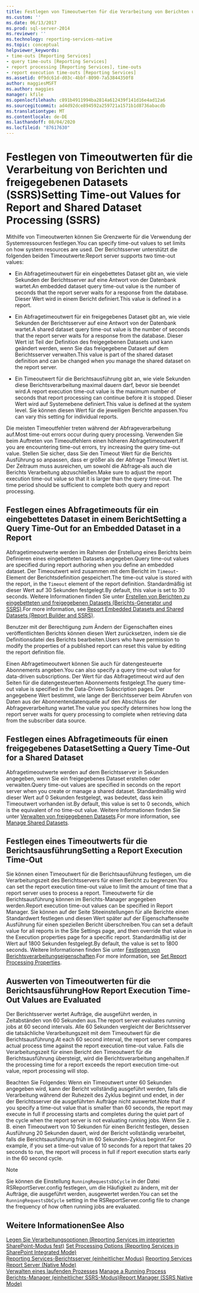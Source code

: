 ```yaml
---
title: Festlegen von Timeoutwerten für die Verarbeitung von Berichten und freigegebenen Datasets (SSRS) | Microsoft-Dokumentation
ms.custom: ''
ms.date: 06/13/2017
ms.prod: sql-server-2014
ms.reviewer: ''
ms.technology: reporting-services-native
ms.topic: conceptual
helpviewer_keywords:
- time-outs [Reporting Services]
- query time-outs [Reporting Services]
- report processing [Reporting Services], time-outs
- report execution time-outs [Reporting Services]
ms.assetid: 0f9dc61d-d03c-4bbf-8090-7a53844350f8
author: maggiesMSFT
ms.author: maggies
manager: kfile
ms.openlocfilehash: c891b4911994ba2814a612439f141d16e4ad12a6
ms.sourcegitcommit: ad4d92dce894592a259721a1571b1d8736abacdb
ms.translationtype: MT
ms.contentlocale: de-DE
ms.lasthandoff: 08/04/2020
ms.locfileid: "87617630"
---
```

# <a name="setting-time-out-values-for-report-and-shared-dataset-processing-ssrs"></a><span data-ttu-id="159f9-102">Festlegen von Timeoutwerten für die Verarbeitung von Berichten und freigegebenen Datasets (SSRS)</span><span class="sxs-lookup"><span data-stu-id="159f9-102">Setting Time-out Values for Report and Shared Dataset Processing (SSRS)</span></span>
  <span data-ttu-id="159f9-103">Mithilfe von Timeoutwerten können Sie Grenzwerte für die Verwendung der Systemressourcen festlegen.</span><span class="sxs-lookup"><span data-stu-id="159f9-103">You can specify time-out values to set limits on how system resources are used.</span></span> <span data-ttu-id="159f9-104">Der Berichtsserver unterstützt die folgenden beiden Timeoutwerte:</span><span class="sxs-lookup"><span data-stu-id="159f9-104">Report server supports two time-out values:</span></span>  
  
-   <span data-ttu-id="159f9-105">Ein Abfragetimeoutwert für ein eingebettetes Dataset gibt an, wie viele Sekunden der Berichtsserver auf eine Antwort von der Datenbank wartet.</span><span class="sxs-lookup"><span data-stu-id="159f9-105">An embedded dataset query time-out value is the number of seconds that the report server waits for a response from the database.</span></span> <span data-ttu-id="159f9-106">Dieser Wert wird in einem Bericht definiert.</span><span class="sxs-lookup"><span data-stu-id="159f9-106">This value is defined in a report.</span></span>  
  
-   <span data-ttu-id="159f9-107">Ein Abfragetimeoutwert für ein freigegebenes Dataset gibt an, wie viele Sekunden der Berichtsserver auf eine Antwort von der Datenbank wartet.</span><span class="sxs-lookup"><span data-stu-id="159f9-107">A shared dataset query time-out value is the number of seconds that the report server waits for a response from the database.</span></span> <span data-ttu-id="159f9-108">Dieser Wert ist Teil der Definition des freigegebenen Datasets und kann geändert werden, wenn Sie das freigegebene Dataset auf dem Berichtsserver verwalten.</span><span class="sxs-lookup"><span data-stu-id="159f9-108">This value is part of the shared dataset definition and can be changed when you manage the shared dataset on the report server.</span></span>  
  
-   <span data-ttu-id="159f9-109">Ein Timeoutwert für die Berichtsausführung gibt an, wie viele Sekunden diese Berichtsverarbeitung maximal dauern darf, bevor sie beendet wird.</span><span class="sxs-lookup"><span data-stu-id="159f9-109">A report execution time-out value is the maximum number of seconds that report processing can continue before it is stopped.</span></span> <span data-ttu-id="159f9-110">Dieser Wert wird auf Systemebene definiert.</span><span class="sxs-lookup"><span data-stu-id="159f9-110">This value is defined at the system level.</span></span> <span data-ttu-id="159f9-111">Sie können diesen Wert für die jeweiligen Berichte anpassen.</span><span class="sxs-lookup"><span data-stu-id="159f9-111">You can vary this setting for individual reports.</span></span>  
  
 <span data-ttu-id="159f9-112">Die meisten Timeoutfehler treten während der Abfrageverarbeitung auf.</span><span class="sxs-lookup"><span data-stu-id="159f9-112">Most time-out errors occur during query processing.</span></span> <span data-ttu-id="159f9-113">Verwenden Sie beim Auftreten von Timeoutfehlern einen höheren Abfragetimeoutwert.</span><span class="sxs-lookup"><span data-stu-id="159f9-113">If you are encountering time-out errors, try increasing the query time-out value.</span></span> <span data-ttu-id="159f9-114">Stellen Sie sicher, dass Sie den Timeout Wert für die Berichts Ausführung so anpassen, dass er größer als der Abfrage Timeout Wert ist. Der Zeitraum muss ausreichen, um sowohl die Abfrage-als auch die Berichts Verarbeitung abzuschließen.</span><span class="sxs-lookup"><span data-stu-id="159f9-114">Make sure to adjust the report execution time-out value so that it is larger than the query time-out. The time period should be sufficient to complete both query and report processing.</span></span>  
  
## <a name="setting-a-query-time-out-for-an-embedded-dataset-in-a-report"></a><span data-ttu-id="159f9-115">Festlegen eines Abfragetimeouts für ein eingebettetes Dataset in einem Bericht</span><span class="sxs-lookup"><span data-stu-id="159f9-115">Setting a Query Time-Out for an Embedded Dataset in a Report</span></span>  
 <span data-ttu-id="159f9-116">Abfragetimeoutwerte werden im Rahmen der Erstellung eines Berichts beim Definieren eines eingebetteten Datasets angegeben.</span><span class="sxs-lookup"><span data-stu-id="159f9-116">Query time-out values are specified during report authoring when you define an embedded dataset.</span></span> <span data-ttu-id="159f9-117">Der Timeoutwert wird zusammen mit dem Bericht im `Timeout`-Element der Berichtsdefinition gespeichert.</span><span class="sxs-lookup"><span data-stu-id="159f9-117">The time-out value is stored with the report, in the `Timeout` element of the report definition.</span></span> <span data-ttu-id="159f9-118">Standardmäßig ist dieser Wert auf 30 Sekunden festgelegt.</span><span class="sxs-lookup"><span data-stu-id="159f9-118">By default, this value is set to 30 seconds.</span></span> <span data-ttu-id="159f9-119">Weitere Informationen finden Sie unter [Erstellen von Berichten zu eingebetteten und freigegebenen Datasets &#40;Berichts-Generator und SSRS&#41;](../report-data/report-embedded-datasets-and-shared-datasets-report-builder-and-ssrs.md).</span><span class="sxs-lookup"><span data-stu-id="159f9-119">For more information, see [Report Embedded Datasets and Shared Datasets &#40;Report Builder and SSRS&#41;](../report-data/report-embedded-datasets-and-shared-datasets-report-builder-and-ssrs.md).</span></span>  
  
 <span data-ttu-id="159f9-120">Benutzer mit der Berechtigung zum Ändern der Eigenschaften eines veröffentlichten Berichts können diesen Wert zurücksetzen, indem sie die Definitionsdatei des Berichts bearbeiten.</span><span class="sxs-lookup"><span data-stu-id="159f9-120">Users who have permission to modify the properties of a published report can reset this value by editing the report definition file.</span></span>  
  
 <span data-ttu-id="159f9-121">Einen Abfragetimeoutwert können Sie auch für datengesteuerte Abonnements angeben.</span><span class="sxs-lookup"><span data-stu-id="159f9-121">You can also specify a query time-out value for data-driven subscriptions.</span></span> <span data-ttu-id="159f9-122">Der Wert für das Abfragetimeout wird auf den Seiten für die datengesteuerten Abonnements festgelegt.</span><span class="sxs-lookup"><span data-stu-id="159f9-122">The query time-out value is specified in the Data-Driven Subscription pages.</span></span> <span data-ttu-id="159f9-123">Der angegebene Wert bestimmt, wie lange der Berichtsserver beim Abrufen von Daten aus der Abonnentendatenquelle auf den Abschluss der Abfrageverarbeitung wartet.</span><span class="sxs-lookup"><span data-stu-id="159f9-123">The value you specify determines how long the report server waits for query processing to complete when retrieving data from the subscriber data source.</span></span>  
  
## <a name="setting-a-query-time-out-for-a-shared-dataset"></a><span data-ttu-id="159f9-124">Festlegen eines Abfragetimeouts für einen freigegebenes Dataset</span><span class="sxs-lookup"><span data-stu-id="159f9-124">Setting a Query Time-Out for a Shared Dataset</span></span>  
 <span data-ttu-id="159f9-125">Abfragetimeoutwerte werden auf dem Berichtsserver in Sekunden angegeben, wenn Sie ein freigegebenes Dataset erstellen oder verwalten.</span><span class="sxs-lookup"><span data-stu-id="159f9-125">Query time-out values are specified in seconds on the report server when you create or manage a shared dataset.</span></span> <span data-ttu-id="159f9-126">Standardmäßig wird dieser Wert auf 0 Sekunden festgelegt, was bedeutet, dass kein Timeoutwert vorhanden ist.</span><span class="sxs-lookup"><span data-stu-id="159f9-126">By default, this value is set to 0 seconds, which is the equivalent of no time-out value.</span></span> <span data-ttu-id="159f9-127">Weitere Informationen finden Sie unter [Verwalten von freigegebenen Datasets](../report-data/manage-shared-datasets.md).</span><span class="sxs-lookup"><span data-stu-id="159f9-127">For more information, see [Manage Shared Datasets](../report-data/manage-shared-datasets.md).</span></span>  
  
## <a name="setting-a-report-execution-time-out"></a><span data-ttu-id="159f9-128">Festlegen eines Timeoutwerts für die Berichtsausführung</span><span class="sxs-lookup"><span data-stu-id="159f9-128">Setting a Report Execution Time-Out</span></span>  
 <span data-ttu-id="159f9-129">Sie können einen Timeoutwert für die Berichtsausführung festlegen, um die Verarbeitungszeit des Berichtsservers für einen Bericht zu begrenzen.</span><span class="sxs-lookup"><span data-stu-id="159f9-129">You can set the report execution time-out value to limit the amount of time that a report server uses to process a report.</span></span> <span data-ttu-id="159f9-130">Timeoutwerte für die Berichtsausführung können im Berichts-Manager angegeben werden.</span><span class="sxs-lookup"><span data-stu-id="159f9-130">Report execution time-out values can be specified in Report Manager.</span></span> <span data-ttu-id="159f9-131">Sie können auf der Seite Siteeinstellungen für alle Berichte einen Standardwert festlegen und diesen Wert später auf der Eigenschaftenseite Ausführung für einen speziellen Bericht überschreiben.</span><span class="sxs-lookup"><span data-stu-id="159f9-131">You can set a default value for all reports in the Site Settings page, and then override that value in the Execution properties page for a specific report.</span></span> <span data-ttu-id="159f9-132">Standardmäßig ist der Wert auf 1800 Sekunden festgelegt.</span><span class="sxs-lookup"><span data-stu-id="159f9-132">By default, the value is set to 1800 seconds.</span></span> <span data-ttu-id="159f9-133">Weitere Informationen finden Sie unter [Festlegen von Berichtsverarbeitungseigenschaften](set-report-processing-properties.md).</span><span class="sxs-lookup"><span data-stu-id="159f9-133">For more information, see [Set Report Processing Properties](set-report-processing-properties.md).</span></span>  
  
## <a name="how-report-execution-time-out-values-are-evaluated"></a><span data-ttu-id="159f9-134">Auswerten von Timeoutwerten für die Berichtsausführung</span><span class="sxs-lookup"><span data-stu-id="159f9-134">How Report Execution Time-Out Values are Evaluated</span></span>  
 <span data-ttu-id="159f9-135">Der Berichtsserver wertet Aufträge, die ausgeführt werden,  in Zeitabständen von 60 Sekunden aus.</span><span class="sxs-lookup"><span data-stu-id="159f9-135">The report server evaluates running jobs at 60 second intervals.</span></span> <span data-ttu-id="159f9-136">Alle 60  Sekunden vergleicht der Berichtsserver die tatsächliche Verarbeitungszeit mit dem Timeoutwert für die Berichtsausführung.</span><span class="sxs-lookup"><span data-stu-id="159f9-136">At each 60 second interval, the report server compares actual process time against the report execution time-out value.</span></span> <span data-ttu-id="159f9-137">Falls die Verarbeitungszeit für einen Bericht den Timeoutwert für die Berichtsausführung übersteigt, wird die Berichtsverarbeitung angehalten.</span><span class="sxs-lookup"><span data-stu-id="159f9-137">If the processing time for a report exceeds the report execution time-out value, report processing will stop.</span></span>  
  
 <span data-ttu-id="159f9-138">Beachten Sie Folgendes: Wenn ein Timeoutwert unter 60 Sekunden angegeben wird, kann der Bericht vollständig ausgeführt werden, falls die Verarbeitung während der Ruhezeit des Zyklus beginnt und endet, in der der Berichtsserver die ausgeführten Aufträge nicht auswertet.</span><span class="sxs-lookup"><span data-stu-id="159f9-138">Note that if you specify a time-out value that is smaller than 60 seconds, the report may execute in full if processing starts and completes during the quiet part of the cycle when the report server is not evaluating running jobs.</span></span> <span data-ttu-id="159f9-139">Wenn Sie z. B. einen Timeoutwert von 10 Sekunden für einen Bericht festlegen, dessen Ausführung 20 Sekunden dauert, wird der Bericht vollständig verarbeitet, falls die Berichtsausführung früh im 60 Sekunden-Zyklus beginnt.</span><span class="sxs-lookup"><span data-stu-id="159f9-139">For example, if you set a time-out value of 10 seconds for a report that takes 20 seconds to run, the report will process in full if report execution starts early in the 60 second cycle.</span></span>  
  
> [!NOTE]  
>  <span data-ttu-id="159f9-140">Sie können die Einstellung `RunningRequestsDbCycle` in der Datei RSReportServer.config festlegen, um die Häufigkeit zu ändern, mit der Aufträge, die ausgeführt werden, ausgewertet werden.</span><span class="sxs-lookup"><span data-stu-id="159f9-140">You can set the `RunningRequestsDbCycle` setting in the RSReportServer.config file to change the frequency of how often running jobs are evaluated.</span></span>  
  
## <a name="see-also"></a><span data-ttu-id="159f9-141">Weitere Informationen</span><span class="sxs-lookup"><span data-stu-id="159f9-141">See Also</span></span>  
 <span data-ttu-id="159f9-142">[Legen Sie Verarbeitungsoptionen &#40;Reporting Services im integrierten SharePoint-Modus fest&#41;](../set-processing-options-reporting-services-in-sharepoint-integrated-mode.md) </span><span class="sxs-lookup"><span data-stu-id="159f9-142">[Set Processing Options &#40;Reporting Services in SharePoint Integrated Mode&#41;](../set-processing-options-reporting-services-in-sharepoint-integrated-mode.md) </span></span>  
 <span data-ttu-id="159f9-143">[Reporting Services-Berichtsserver &#40;einheitlicher Modus&#41;](reporting-services-report-server-native-mode.md) </span><span class="sxs-lookup"><span data-stu-id="159f9-143">[Reporting Services Report Server &#40;Native Mode&#41;](reporting-services-report-server-native-mode.md) </span></span>  
 <span data-ttu-id="159f9-144">[Verwalten eines laufenden Prozesses](../subscriptions/manage-a-running-process.md) </span><span class="sxs-lookup"><span data-stu-id="159f9-144">[Manage a Running Process](../subscriptions/manage-a-running-process.md) </span></span>  
 [<span data-ttu-id="159f9-145">Berichts-Manager &#40;einheitlicher SSRS-Modus&#41;</span><span class="sxs-lookup"><span data-stu-id="159f9-145">Report Manager  &#40;SSRS Native Mode&#41;</span></span>](../report-manager-ssrs-native-mode.md)  
  
  
